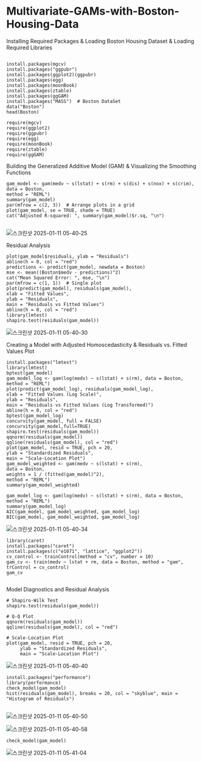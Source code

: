# Multivariate-GAMs-with-Boston-Housing-Data


Installing Required Packages &
Loading Boston Housing Dataset &
Loading Required Libraries
```

install.packages(mgcv)
install.packages("ggpubr")
install.packages(ggplot2)(ggpubr)
install.packages(egg)
install.packages(moonBook)
install.packages(ztable)
install.packages(ggGAM)
install.packages("MASS")  # Boston DataSet
data("Boston")  
head(Boston)    

require(mgcv)
require(ggplot2)
require(ggpubr)
require(egg)
require(moonBook)
require(ztable)
require(ggGAM)

```

Building the Generalized Additive Model (GAM) &
Visualizing the Smoothing Functions
```
gam_model <- gam(medv ~ s(lstat) + s(rm) + s(dis) + s(nox) + s(crim),
data = Boston,
method = "REML")
summary(gam_model)
par(mfrow = c(2, 3))  # Arrange plots in a grid
plot(gam_model, se = TRUE, shade = TRUE)
cat("Adjusted R-squared: ", summary(gam_model)$r.sq, "\n")


```


![스크린샷 2025-01-11 05-40-25](https://github.com/user-attachments/assets/5f6b951a-ac65-4877-b11d-9cf1a1945cc0)

Residual Analysis

```
plot(gam_model$residuals, ylab = "Residuals")
abline(h = 0, col = "red")
predictions <- predict(gam_model, newdata = Boston)
mse <- mean((Boston$medv - predictions)^2)
cat("Mean Squared Error: ", mse, "\n")
par(mfrow = c(1, 1))  # Single plot
plot(predict(gam_model), residuals(gam_model),
xlab = "Fitted Values",
ylab = "Residuals",
main = "Residuals vs Fitted Values")
abline(h = 0, col = "red")
library(lmtest)
shapiro.test(residuals(gam_model))

```

![스크린샷 2025-01-11 05-40-30](https://github.com/user-attachments/assets/fa0ee1b6-3037-4151-ba36-4982e6a00cdc)


Creating a Model with Adjusted Homoscedasticity &
Residuals vs. Fitted Values Plot

```
install.packages("lmtest")
library(lmtest)
bptest(gam_model)
gam_model_log <- gam(log(medv) ~ s(lstat) + s(rm), data = Boston, method = "REML")
plot(predict(gam_model_log), residuals(gam_model_log),
xlab = "Fitted Values (Log Scale)",
ylab = "Residuals",
main = "Residuals vs Fitted Values (Log Transformed)")
abline(h = 0, col = "red")
bptest(gam_model_log)
concurvity(gam_model, full = FALSE)
concurvity(gam_model,full=TRUE)
shapiro.test(residuals(gam_model))
qqnorm(residuals(gam_model))
qqline(residuals(gam_model), col = "red")
plot(gam_model, resid = TRUE, pch = 20,
ylab = "Standardized Residuals",
main = "Scale-Location Plot")
gam_model_weighted <- gam(medv ~ s(lstat) + s(rm),
data = Boston,
weights = 1 / (fitted(gam_model)^2),
method = "REML")
summary(gam_model_weighted)

gam_model_log <- gam(log(medv) ~ s(lstat) + s(rm), data = Boston, method = "REML")
summary(gam_model_log)
AIC(gam_model, gam_model_weighted, gam_model_log)
BIC(gam_model, gam_model_weighted, gam_model_log)

```


![스크린샷 2025-01-11 05-40-34](https://github.com/user-attachments/assets/cb2e7a8f-c860-4701-a892-6e46b6802c58)

```
library(caret)
install.packages("caret")
install.packages(c("e1071", "lattice", "ggplot2"))
cv_control <- trainControl(method = "cv", number = 10)
gam_cv <- train(medv ~ lstat + rm, data = Boston, method = "gam", trControl = cv_control)
gam_cv


```

Model Diagnostics and Residual Analysis

```
# Shapiro-Wilk Test
shapiro.test(residuals(gam_model))

# Q-Q Plot
qqnorm(residuals(gam_model))
qqline(residuals(gam_model), col = "red")

# Scale-Location Plot
plot(gam_model, resid = TRUE, pch = 20,
     ylab = "Standardized Residuals",
     main = "Scale-Location Plot")

```

![스크린샷 2025-01-11 05-40-40](https://github.com/user-attachments/assets/53b9bab6-ebf5-49d0-b0d7-630afbbd65e8)


```
install.packages("performance")
library(performance)
check_model(gam_model)
hist(residuals(gam_model), breaks = 20, col = "skyblue", main = "Histogram of Residuals")


```


![스크린샷 2025-01-11 05-40-50](https://github.com/user-attachments/assets/767710e5-9dfd-42e1-959d-1f015f5176e3)




![스크린샷 2025-01-11 05-40-58](https://github.com/user-attachments/assets/8d869e00-41e2-4de5-974d-7b76a7034829)

```
check_model(gam_model)
```

![스크린샷 2025-01-11 05-41-04](https://github.com/user-attachments/assets/fdb34007-8ddf-4a74-8a71-6624395edb3a)


